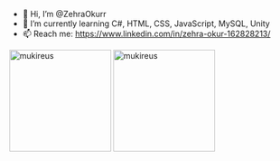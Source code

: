 - 👋 Hi, I’m @ZehraOkurr
- 🌱 I’m currently learning C#, HTML, CSS, JavaScript, MySQL, Unity
- 📫 Reach me: https://www.linkedin.com/in/zehra-okur-162828213/

<!---
ZehraOkurr/ZehraOkurr is a ✨ special ✨ repository because its `README.md` (this file) appears on your GitHub profile.
You can click the Preview link to take a look at your changes.
--->
<img height="180em" align="center" src="https://github-readme-stats.vercel.app/api?username=ZehraOkurrr&show_icons=true&locale=en&theme=algolia&include_all_commits=true&count_private=true" alt="mukireus"/>
  <img height="180em" align="center" src="https://github-readme-stats.vercel.app/api/top-langs?username=ZehraOkurrr&show_icons=true&locale=en&layout=compact&langs_count=8&theme=algolia" alt="mukireus"/>
